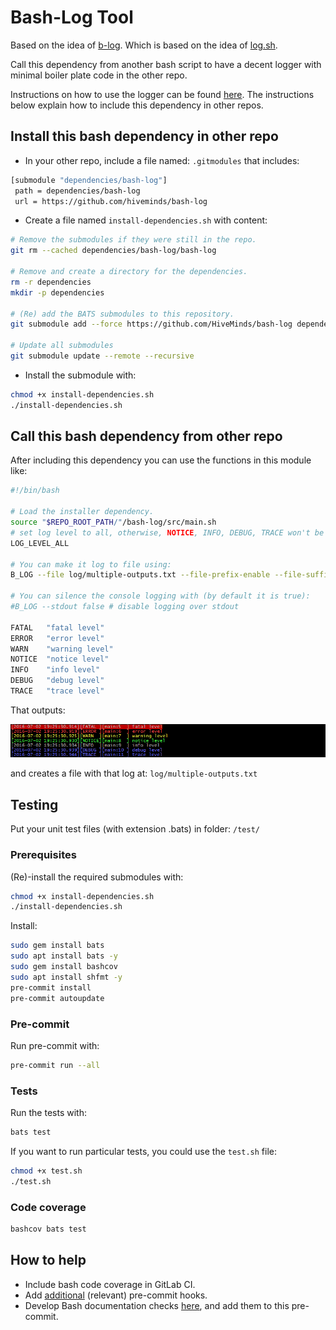 # Bash-Log Tool

Based on the idea of [b-log](https://github.com/idelsink/b-log).
Which is based on the idea of [log.sh](https://github.com/livibetter-backup/log.sh).

Call this dependency from another bash script to have a decent logger with
minimal boiler plate code in the other repo.

Instructions on how to use the logger can be found [here](examples/Usage.md).
The instructions below explain how to include this dependency in other repos.

## Install this bash dependency in other repo

- In your other repo, include a file named: `.gitmodules` that includes:

```sh
[submodule "dependencies/bash-log"]
 path = dependencies/bash-log
 url = https://github.com/hiveminds/bash-log
```

- Create a file named `install-dependencies.sh` with content:

```sh
# Remove the submodules if they were still in the repo.
git rm --cached dependencies/bash-log/bash-log

# Remove and create a directory for the dependencies.
rm -r dependencies
mkdir -p dependencies

# (Re) add the BATS submodules to this repository.
git submodule add --force https://github.com/HiveMinds/bash-log dependencies/bash-log

# Update all submodules
git submodule update --remote --recursive
```

- Install the submodule with:

```sh
chmod +x install-dependencies.sh
./install-dependencies.sh
```

## Call this bash dependency from other repo

After including this dependency you can use the functions in this module like:

```sh
#!/bin/bash

# Load the installer dependency.
source "$REPO_ROOT_PATH/"/bash-log/src/main.sh
# set log level to all, otherwise, NOTICE, INFO, DEBUG, TRACE won't be logged.
LOG_LEVEL_ALL

# You can make it log to file using:
B_LOG --file log/multiple-outputs.txt --file-prefix-enable --file-suffix-enable

# You can silence the console logging with (by default it is true):
#B_LOG --stdout false # disable logging over stdout

FATAL   "fatal level"
ERROR   "error level"
WARN    "warning level"
NOTICE  "notice level"
INFO    "info level"
DEBUG   "debug level"
TRACE   "trace level"
```

That outputs:

![Example 01](./examples/01_basic_example.png "Example 01 output")

and creates a file with that log at: `log/multiple-outputs.txt`

## Testing

Put your unit test files (with extension .bats) in folder: `/test/`

### Prerequisites

(Re)-install the required submodules with:

```sh
chmod +x install-dependencies.sh
./install-dependencies.sh
```

Install:

```sh
sudo gem install bats
sudo apt install bats -y
sudo gem install bashcov
sudo apt install shfmt -y
pre-commit install
pre-commit autoupdate
```

### Pre-commit

Run pre-commit with:

```sh
pre-commit run --all
```

### Tests

Run the tests with:

```sh
bats test
```

If you want to run particular tests, you could use the `test.sh` file:

```sh
chmod +x test.sh
./test.sh
```

### Code coverage

```sh
bashcov bats test
```

## How to help

- Include bash code coverage in GitLab CI.
- Add [additional](https://pre-commit.com/hooks.html) (relevant) pre-commit hooks.
- Develop Bash documentation checks
  [here](https://github.com/TruCol/checkstyle-for-bash), and add them to this
  pre-commit.
